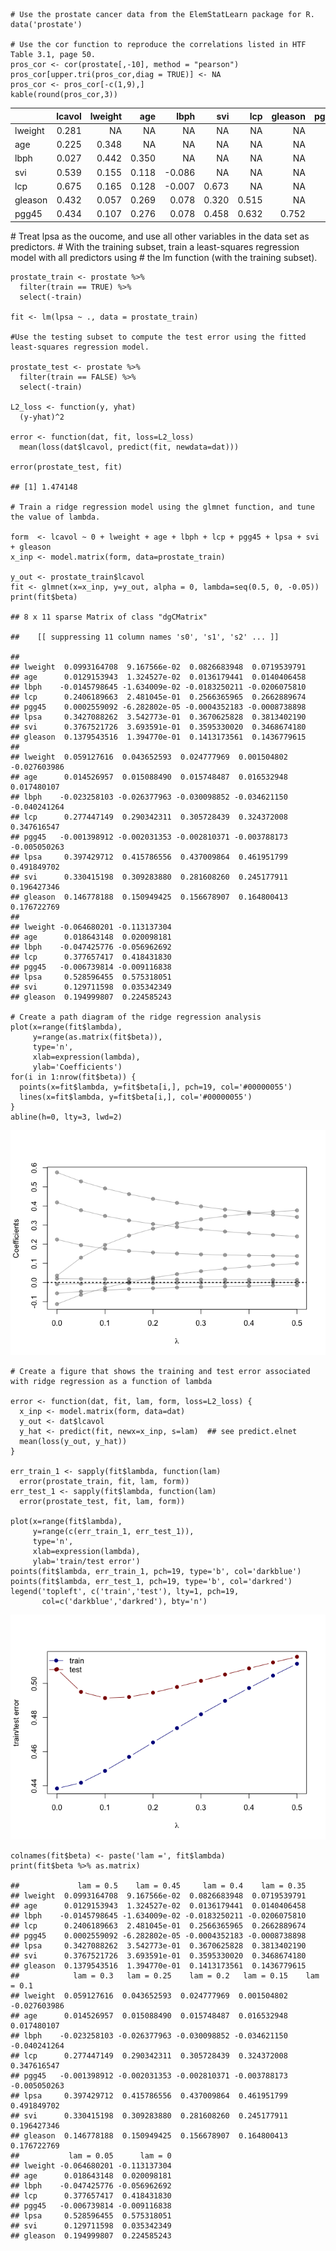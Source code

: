     # Use the prostate cancer data from the ElemStatLearn package for R.
    data('prostate')

    # Use the cor function to reproduce the correlations listed in HTF Table 3.1, page 50.
    pros_cor <- cor(prostate[,-10], method = "pearson")
    pros_cor[upper.tri(pros_cor,diag = TRUE)] <- NA
    pros_cor <- pros_cor[-c(1,9),]
    kable(round(pros_cor,3))

<table>
<thead>
<tr>
<th style="text-align:left;">
</th>
<th style="text-align:right;">
lcavol
</th>
<th style="text-align:right;">
lweight
</th>
<th style="text-align:right;">
age
</th>
<th style="text-align:right;">
lbph
</th>
<th style="text-align:right;">
svi
</th>
<th style="text-align:right;">
lcp
</th>
<th style="text-align:right;">
gleason
</th>
<th style="text-align:right;">
pgg45
</th>
<th style="text-align:right;">
lpsa
</th>
</tr>
</thead>
<tbody>
<tr>
<td style="text-align:left;">
lweight
</td>
<td style="text-align:right;">
0.281
</td>
<td style="text-align:right;">
NA
</td>
<td style="text-align:right;">
NA
</td>
<td style="text-align:right;">
NA
</td>
<td style="text-align:right;">
NA
</td>
<td style="text-align:right;">
NA
</td>
<td style="text-align:right;">
NA
</td>
<td style="text-align:right;">
NA
</td>
<td style="text-align:right;">
NA
</td>
</tr>
<tr>
<td style="text-align:left;">
age
</td>
<td style="text-align:right;">
0.225
</td>
<td style="text-align:right;">
0.348
</td>
<td style="text-align:right;">
NA
</td>
<td style="text-align:right;">
NA
</td>
<td style="text-align:right;">
NA
</td>
<td style="text-align:right;">
NA
</td>
<td style="text-align:right;">
NA
</td>
<td style="text-align:right;">
NA
</td>
<td style="text-align:right;">
NA
</td>
</tr>
<tr>
<td style="text-align:left;">
lbph
</td>
<td style="text-align:right;">
0.027
</td>
<td style="text-align:right;">
0.442
</td>
<td style="text-align:right;">
0.350
</td>
<td style="text-align:right;">
NA
</td>
<td style="text-align:right;">
NA
</td>
<td style="text-align:right;">
NA
</td>
<td style="text-align:right;">
NA
</td>
<td style="text-align:right;">
NA
</td>
<td style="text-align:right;">
NA
</td>
</tr>
<tr>
<td style="text-align:left;">
svi
</td>
<td style="text-align:right;">
0.539
</td>
<td style="text-align:right;">
0.155
</td>
<td style="text-align:right;">
0.118
</td>
<td style="text-align:right;">
-0.086
</td>
<td style="text-align:right;">
NA
</td>
<td style="text-align:right;">
NA
</td>
<td style="text-align:right;">
NA
</td>
<td style="text-align:right;">
NA
</td>
<td style="text-align:right;">
NA
</td>
</tr>
<tr>
<td style="text-align:left;">
lcp
</td>
<td style="text-align:right;">
0.675
</td>
<td style="text-align:right;">
0.165
</td>
<td style="text-align:right;">
0.128
</td>
<td style="text-align:right;">
-0.007
</td>
<td style="text-align:right;">
0.673
</td>
<td style="text-align:right;">
NA
</td>
<td style="text-align:right;">
NA
</td>
<td style="text-align:right;">
NA
</td>
<td style="text-align:right;">
NA
</td>
</tr>
<tr>
<td style="text-align:left;">
gleason
</td>
<td style="text-align:right;">
0.432
</td>
<td style="text-align:right;">
0.057
</td>
<td style="text-align:right;">
0.269
</td>
<td style="text-align:right;">
0.078
</td>
<td style="text-align:right;">
0.320
</td>
<td style="text-align:right;">
0.515
</td>
<td style="text-align:right;">
NA
</td>
<td style="text-align:right;">
NA
</td>
<td style="text-align:right;">
NA
</td>
</tr>
<tr>
<td style="text-align:left;">
pgg45
</td>
<td style="text-align:right;">
0.434
</td>
<td style="text-align:right;">
0.107
</td>
<td style="text-align:right;">
0.276
</td>
<td style="text-align:right;">
0.078
</td>
<td style="text-align:right;">
0.458
</td>
<td style="text-align:right;">
0.632
</td>
<td style="text-align:right;">
0.752
</td>
<td style="text-align:right;">
NA
</td>
<td style="text-align:right;">
NA
</td>
</tr>
</tbody>
</table>
    # Treat lpsa as the oucome, and use all other variables in the data set as predictors.
    # With the training subset, train a least-squares regression model with all predictors using # the lm function (with the training subset).

    prostate_train <- prostate %>%
      filter(train == TRUE) %>% 
      select(-train)

    fit <- lm(lpsa ~ ., data = prostate_train)

    #Use the testing subset to compute the test error using the fitted least-squares regression model.

    prostate_test <- prostate %>%
      filter(train == FALSE) %>% 
      select(-train)

    L2_loss <- function(y, yhat)
      (y-yhat)^2

    error <- function(dat, fit, loss=L2_loss)
      mean(loss(dat$lcavol, predict(fit, newdata=dat)))

    error(prostate_test, fit)

    ## [1] 1.474148

    # Train a ridge regression model using the glmnet function, and tune the value of lambda.

    form  <- lcavol ~ 0 + lweight + age + lbph + lcp + pgg45 + lpsa + svi + gleason
    x_inp <- model.matrix(form, data=prostate_train) 

    y_out <- prostate_train$lcavol
    fit <- glmnet(x=x_inp, y=y_out, alpha = 0, lambda=seq(0.5, 0, -0.05)) 
    print(fit$beta)

    ## 8 x 11 sparse Matrix of class "dgCMatrix"

    ##    [[ suppressing 11 column names 's0', 's1', 's2' ... ]]

    ##                                                                
    ## lweight  0.0993164708  9.167566e-02  0.0826683948  0.0719539791
    ## age      0.0129153943  1.324527e-02  0.0136179441  0.0140406458
    ## lbph    -0.0145798645 -1.634009e-02 -0.0183250211 -0.0206075810
    ## lcp      0.2406189663  2.481045e-01  0.2566365965  0.2662889674
    ## pgg45    0.0002559092 -6.282802e-05 -0.0004352183 -0.0008738898
    ## lpsa     0.3427088262  3.542773e-01  0.3670625828  0.3813402190
    ## svi      0.3767521726  3.693591e-01  0.3595330020  0.3468674180
    ## gleason  0.1379543516  1.394770e-01  0.1413173561  0.1436779615
    ##                                                                         
    ## lweight  0.059127616  0.043652593  0.024777969  0.001504802 -0.027603986
    ## age      0.014526957  0.015088490  0.015748487  0.016532948  0.017480107
    ## lbph    -0.023258103 -0.026377963 -0.030098852 -0.034621150 -0.040241264
    ## lcp      0.277447149  0.290342311  0.305728439  0.324372008  0.347616547
    ## pgg45   -0.001398912 -0.002031353 -0.002810371 -0.003788173 -0.005050263
    ## lpsa     0.397429712  0.415786556  0.437009864  0.461951799  0.491849702
    ## svi      0.330415198  0.309283880  0.281608260  0.245177911  0.196427346
    ## gleason  0.146778188  0.150949425  0.156678907  0.164800413  0.176722769
    ##                                  
    ## lweight -0.064680201 -0.113137304
    ## age      0.018643148  0.020098181
    ## lbph    -0.047425776 -0.056962692
    ## lcp      0.377657417  0.418431830
    ## pgg45   -0.006739814 -0.009116838
    ## lpsa     0.528596455  0.575318051
    ## svi      0.129711598  0.035342349
    ## gleason  0.194999807  0.224585243

    # Create a path diagram of the ridge regression analysis
    plot(x=range(fit$lambda),
         y=range(as.matrix(fit$beta)),
         type='n',
         xlab=expression(lambda),
         ylab='Coefficients')
    for(i in 1:nrow(fit$beta)) {
      points(x=fit$lambda, y=fit$beta[i,], pch=19, col='#00000055')
      lines(x=fit$lambda, y=fit$beta[i,], col='#00000055')
    }
    abline(h=0, lty=3, lwd=2)

![](Homework2_files/figure-markdown_strict/unnamed-chunk-1-1.png)

    # Create a figure that shows the training and test error associated with ridge regression as a function of lambda

    error <- function(dat, fit, lam, form, loss=L2_loss) {
      x_inp <- model.matrix(form, data=dat)
      y_out <- dat$lcavol
      y_hat <- predict(fit, newx=x_inp, s=lam)  ## see predict.elnet
      mean(loss(y_out, y_hat))
    }

    err_train_1 <- sapply(fit$lambda, function(lam) 
      error(prostate_train, fit, lam, form))
    err_test_1 <- sapply(fit$lambda, function(lam) 
      error(prostate_test, fit, lam, form))

    plot(x=range(fit$lambda),
         y=range(c(err_train_1, err_test_1)),
         type='n',
         xlab=expression(lambda),
         ylab='train/test error')
    points(fit$lambda, err_train_1, pch=19, type='b', col='darkblue')
    points(fit$lambda, err_test_1, pch=19, type='b', col='darkred')
    legend('topleft', c('train','test'), lty=1, pch=19,
           col=c('darkblue','darkred'), bty='n')

![](Homework2_files/figure-markdown_strict/unnamed-chunk-1-2.png)

    colnames(fit$beta) <- paste('lam =', fit$lambda)
    print(fit$beta %>% as.matrix)

    ##             lam = 0.5    lam = 0.45     lam = 0.4    lam = 0.35
    ## lweight  0.0993164708  9.167566e-02  0.0826683948  0.0719539791
    ## age      0.0129153943  1.324527e-02  0.0136179441  0.0140406458
    ## lbph    -0.0145798645 -1.634009e-02 -0.0183250211 -0.0206075810
    ## lcp      0.2406189663  2.481045e-01  0.2566365965  0.2662889674
    ## pgg45    0.0002559092 -6.282802e-05 -0.0004352183 -0.0008738898
    ## lpsa     0.3427088262  3.542773e-01  0.3670625828  0.3813402190
    ## svi      0.3767521726  3.693591e-01  0.3595330020  0.3468674180
    ## gleason  0.1379543516  1.394770e-01  0.1413173561  0.1436779615
    ##            lam = 0.3   lam = 0.25    lam = 0.2   lam = 0.15    lam = 0.1
    ## lweight  0.059127616  0.043652593  0.024777969  0.001504802 -0.027603986
    ## age      0.014526957  0.015088490  0.015748487  0.016532948  0.017480107
    ## lbph    -0.023258103 -0.026377963 -0.030098852 -0.034621150 -0.040241264
    ## lcp      0.277447149  0.290342311  0.305728439  0.324372008  0.347616547
    ## pgg45   -0.001398912 -0.002031353 -0.002810371 -0.003788173 -0.005050263
    ## lpsa     0.397429712  0.415786556  0.437009864  0.461951799  0.491849702
    ## svi      0.330415198  0.309283880  0.281608260  0.245177911  0.196427346
    ## gleason  0.146778188  0.150949425  0.156678907  0.164800413  0.176722769
    ##           lam = 0.05      lam = 0
    ## lweight -0.064680201 -0.113137304
    ## age      0.018643148  0.020098181
    ## lbph    -0.047425776 -0.056962692
    ## lcp      0.377657417  0.418431830
    ## pgg45   -0.006739814 -0.009116838
    ## lpsa     0.528596455  0.575318051
    ## svi      0.129711598  0.035342349
    ## gleason  0.194999807  0.224585243
